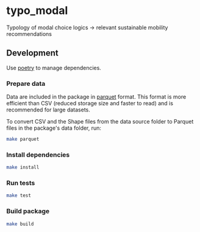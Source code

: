 # typo_modal

Typology of modal choice logics -> relevant sustainable mobility recommendations

## Development

Use [poetry](https://python-poetry.org/) to manage dependencies.

### Prepare data

Data are included in the package in [parquet](https://parquet.apache.org/) format. This format is more efficient than CSV (reduced storage size and faster to read) and is recommended for large datasets.

To convert CSV and the Shape files from the data source folder to Parquet files in the package's data folder, run:

```bash
make parquet
```

### Install dependencies

```bash
make install
```

### Run tests

```bash
make test
```

### Build package

```bash
make build
```
